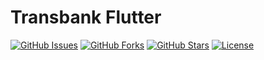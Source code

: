 # Transbank Flutter

[![GitHub Issues](https://img.shields.io/github/issues/faqcodes/transbank-flutter.svg?branch=main)](https://github.com/faqcodes/transbank-flutter/issues)
[![GitHub Forks](https://img.shields.io/github/forks/faqcodes/transbank-flutter.svg?branch=main)](https://github.com/faqcodes/transbank-flutter/network)
[![GitHub Stars](https://img.shields.io/github/stars/faqcodes/transbank-flutter.svg?branch=main)](https://github.com/faqcodes/transbank-flutter/stargazers)
[![License](https://img.shields.io/badge/License-BSD_3--Clause-blue.svg)](https://opensource.org/licenses/BSD-3-Clause)
